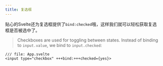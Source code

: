 ```yaml
---
title: 复选框
---
```


贴心的Svelte还为复选框提供了`bind:checked`哦，这样我们就可以轻松获取复选框是否被选中了。
> Checkboxes are used for toggling between states. Instead of binding to `input.value`, we bind to `input.checked`:

```svelte
/// file: App.svelte
<input type="checkbox" +++bind:+++checked={yes}>
```
